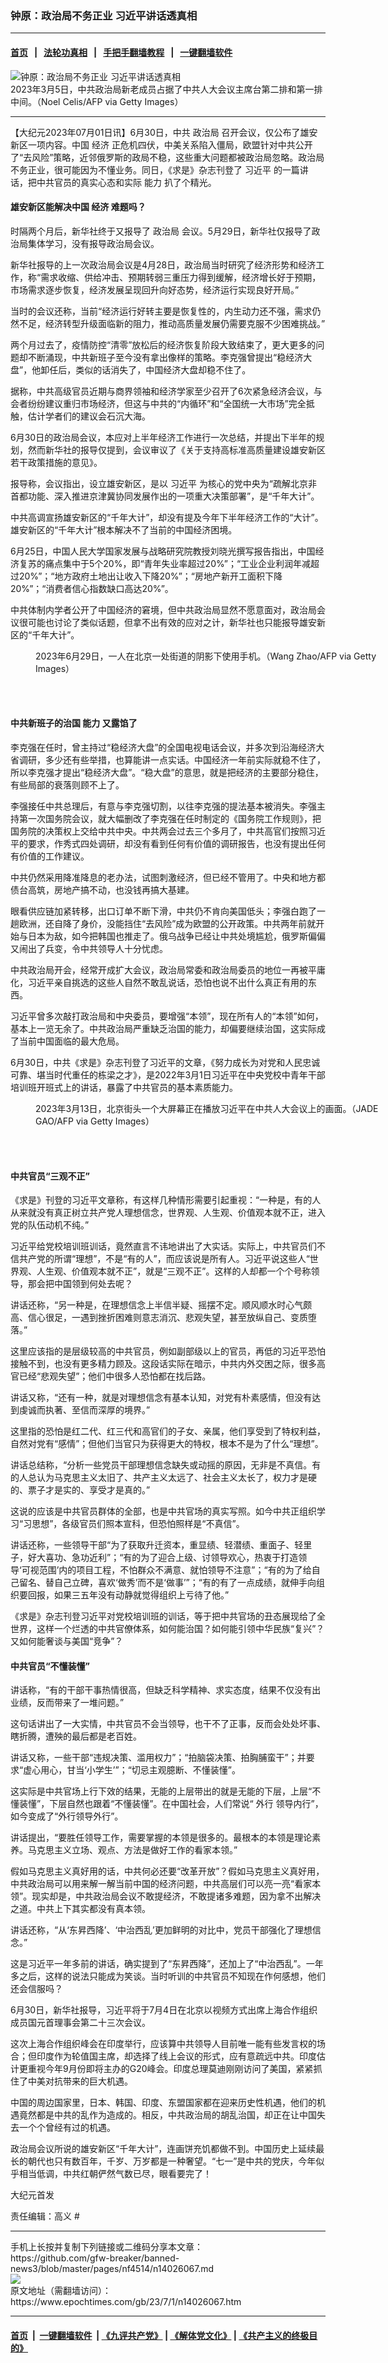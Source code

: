 ### 钟原：政治局不务正业 习近平讲话透真相
------------------------

#### [首页](https://github.com/gfw-breaker/banned-news3/blob/master/README.md) &nbsp;&nbsp;|&nbsp;&nbsp; [法轮功真相](https://github.com/begood0513/basic/blob/master/README.md)  &nbsp;&nbsp;|&nbsp;&nbsp; [手把手翻墙教程](https://github.com/gfw-breaker/guides/wiki)  &nbsp;&nbsp;|&nbsp;&nbsp; [一键翻墙软件](https://github.com/gfw-breaker/nogfw/blob/master/README.md)  



<div><img alt="钟原：政治局不务正业 习近平讲话透真相" class="attachment-djy_600_400 size-djy_600_400 wp-post-image" src="https://i.epochtimes.com/assets/uploads/2023/03/id13947019-GettyImages-1247748522_light2-600x400.jpg"/>
<div class="caption">
 2023年3月5日，中共政治局新老成员占据了中共人大会议主席台第二排和第一排中间。（Noel Celis/AFP via Getty Images）
</div></div><hr/>


<div><p>
 【大纪元2023年07月01日讯】6月30日，中共
 <ok href="https://www.epochtimes.com/gb/tag/%E6%94%BF%E6%B2%BB%E5%B1%80.html">
  政治局
 </ok>
 召开会议，仅公布了雄安新区一项内容。中国
 <ok href="https://www.epochtimes.com/gb/tag/%E7%BB%8F%E6%B5%8E.html">
  经济
 </ok>
 正危机四伏，中美关系陷入僵局，欧盟针对中共公开了“去风险”策略，近邻俄罗斯的政局不稳，这些重大问题都被政治局忽略。政治局不务正业，很可能因为不懂业务。同日，《求是》杂志刊登了
 <ok href="https://www.epochtimes.com/gb/tag/%E4%B9%A0%E8%BF%91%E5%B9%B3.html">
  习近平
 </ok>
 的一篇讲话，把中共官员的真实心态和实际
 <ok href="https://www.epochtimes.com/gb/tag/%E8%83%BD%E5%8A%9B.html">
  能力
 </ok>
 扒了个精光。
</p>
<h4>
 雄安新区能解决中国
 <ok href="https://www.epochtimes.com/gb/tag/%E7%BB%8F%E6%B5%8E.html">
  经济
 </ok>
 难题吗？
</h4>
<p>
 时隔两个月后，新华社终于又报导了
 <ok href="https://www.epochtimes.com/gb/tag/%E6%94%BF%E6%B2%BB%E5%B1%80.html">
  政治局
 </ok>
 会议。5月29日，新华社仅报导了政治局集体学习，没有报导政治局会议。
</p>
<p>
 新华社报导的上一次政治局会议是4月28日，政治局当时研究了经济形势和经济工作，称“需求收缩、供给冲击、预期转弱三重压力得到缓解，经济增长好于预期，市场需求逐步恢复，经济发展呈现回升向好态势，经济运行实现良好开局。”
</p>
<p>
 当时的会议还称，当前“经济运行好转主要是恢复性的，内生动力还不强，需求仍然不足，经济转型升级面临新的阻力，推动高质量发展仍需要克服不少困难挑战。”
</p>
<p>
 两个月过去了，疫情防控“清零”放松后的经济恢复阶段大致结束了，更大更多的问题却不断涌现，中共新班子至今没有拿出像样的策略。李克强曾提出“稳经济大盘”，他卸任后，类似的话消失了，中国经济大盘却稳不住了。
</p>
<p>
 据称，中共高级官员近期与商界领袖和经济学家至少召开了6次紧急经济会议，与会者纷纷建议重归市场经济，但这与中共的“内循环”和“全国统一大市场”完全抵触，估计学者们的建议会石沉大海。
</p>
<p>
 6月30日的政治局会议，本应对上半年经济工作进行一次总结，并提出下半年的规划，然而新华社的报导仅提到，会议审议了《关于支持高标准高质量建设雄安新区若干政策措施的意见》。
</p>
<p>
 报导称，会议指出，设立雄安新区，是以
 <ok href="https://www.epochtimes.com/gb/tag/%E4%B9%A0%E8%BF%91%E5%B9%B3.html">
  习近平
 </ok>
 为核心的党中央为“疏解北京非首都功能、深入推进京津冀协同发展作出的一项重大决策部署”，是“千年大计”。
</p>
<p>
 中共高调宣扬雄安新区的“千年大计”，却没有提及今年下半年经济工作的“大计”。雄安新区的“千年大计”根本解决不了当前的中国经济困境。
</p>
<p>
 6月25日，中国人民大学国家发展与战略研究院教授刘晓光撰写报告指出，中国经济复苏的痛点集中于5个20%，即“青年失业率超过20%”；“工业企业利润年减超过20%”；“地方政府土地出让收入下降20%”；“房地产新开工面积下降20%”；“消费者信心指数缺口高达20%”。
</p>
<p>
 中共体制内学者公开了中国经济的窘境，但中共政治局显然不愿意面对，政治局会议很可能也讨论了类似话题，但拿不出有效的应对之计，新华社也只能报导雄安新区的“千年大计”。
</p>
<figure aria-describedby="caption-attachment-14026070" class="wp-caption aligncenter" id="attachment_14026070" style="width: 600px">
 <ok href="https://i.epochtimes.com/assets/uploads/2023/07/id14026070-GettyImages-1263184539.jpg" target="_blank">
  <img alt="" class="size-large wp-image-14026070" src="https://i.epochtimes.com/assets/uploads/2023/07/id14026070-GettyImages-1263184539-600x399.jpg"/>
 </ok>
 <br/><figcaption class="wp-caption-text" id="caption-attachment-14026070">
  2023年6月29日，一人在北京一处街道的阴影下使用手机。（Wang Zhao/AFP via Getty Images）
 </figcaption><br/>
</figure><br/>
<h4>
 中共新班子的治国
 <ok href="https://www.epochtimes.com/gb/tag/%E8%83%BD%E5%8A%9B.html">
  能力
 </ok>
 又露馅了
</h4>
<p>
 李克强在任时，曾主持过“稳经济大盘”的全国电视电话会议，并多次到沿海经济大省调研，多少还有些举措，也算能讲一点实话。中国经济一年前实际就稳不住了，所以李克强才提出“稳经济大盘”。“稳大盘”的意思，就是把经济的主要部分稳住，有些局部的衰落则顾不上了。
</p>
<p>
 李强接任中共总理后，有意与李克强切割，以往李克强的提法基本被消失。李强主持第一次国务院会议，就大幅删改了李克强在任时制定的《国务院工作规则》，把国务院的决策权上交给中共中央。中共两会过去三个多月了，中共高官们按照习近平的要求，作秀式四处调研，却没有看到任何有价值的调研报告，也没有提出任何有价值的工作建议。
</p>
<p>
 中共仍然采用降准降息的老办法，试图刺激经济，但已经不管用了。中央和地方都债台高筑，房地产搞不动，也没钱再搞大基建。
</p>
<p>
 眼看供应链加紧转移，出口订单不断下滑，中共仍不肯向美国低头；李强白跑了一趟欧洲，还自降了身价，没能挡住“去风险”成为欧盟的公开政策。中共两年前就开始与日本为敌，如今把韩国也推走了。俄乌战争已经让中共处境尴尬，俄罗斯偏偏又闹出了兵变，令中共领导人十分忧虑。
</p>
<p>
 中共政治局开会，经常开成扩大会议，政治局常委和政治局委员的地位一再被平庸化，习近平亲自挑选的这些人自然不敢乱说话，恐怕也说不出什么真正有用的东西。
</p>
<p>
 习近平曾多次敲打政治局和中央委员，要增强“本领”，现在所有人的“本领”如何，基本上一览无余了。中共政治局严重缺乏治国的能力，却偏要继续治国，这实际成了当前中国面临的最大危局。
</p>
<p>
 6月30日，中共《求是》杂志刊登了习近平的文章，《努力成长为对党和人民忠诚可靠、堪当时代重任的栋梁之才》，是2022年3月1日习近平在中央党校中青年干部培训班开班式上的讲话，暴露了中共官员的基本素质能力。
</p>
<figure aria-describedby="caption-attachment-13989348" class="wp-caption aligncenter" id="attachment_13989348" style="width: 600px">
 <ok href="https://i.epochtimes.com/assets/uploads/2023/05/id13989348-GettyImages-1248114344_light.jpg" target="_blank">
  <img alt="" class="size-large wp-image-13989348" src="https://i.epochtimes.com/assets/uploads/2023/05/id13989348-GettyImages-1248114344_light-600x399.jpg"/>
 </ok>
 <br/><figcaption class="wp-caption-text" id="caption-attachment-13989348">
  2023年3月13日，北京街头一个大屏幕正在播放习近平在中共人大会议上的画面。（JADE GAO/AFP via Getty Images）
 </figcaption><br/>
</figure><br/>
<h4>
 中共官员“三观不正”
</h4>
<p>
 《求是》刊登的习近平文章称，有这样几种情形需要引起重视：“一种是，有的人从来就没有真正树立共产党人理想信念，世界观、人生观、价值观本就不正，进入党的队伍动机不纯。”
</p>
<p>
 习近平给党校培训班训话，竟然直言不讳地讲出了大实话。实际上，中共官员们不信共产党的所谓“理想”，不是“有的人”，而应该说是所有人。习近平说这些人“世界观、人生观、价值观本就不正”，就是“三观不正”。这样的人却都一个个号称领导，那会把中国领到何处去呢？
</p>
<p>
 讲话还称，“另一种是，在理想信念上半信半疑、摇摆不定。顺风顺水时心气颇高、信心很足，一遇到挫折困难则意志消沉、悲观失望，甚至放纵自己、变质堕落。”
</p>
<p>
 这里应该指的是层级较高的中共官员，例如副部级以上的官员，再低的习近平恐怕接触不到，也没有更多精力顾及。这段话实际在暗示，中共内外交困之际，很多高官已经“悲观失望”；他们中很多人恐怕都在找后路。
</p>
<p>
 讲话又称，“还有一种，就是对理想信念有基本认知，对党有朴素感情，但没有达到虔诚而执著、至信而深厚的境界。”
</p>
<p>
 这里指的恐怕是红二代、红三代和高官们的子女、亲属，他们享受到了特权利益，自然对党有“感情”；但他们当官只为获得更大的特权，根本不是为了什么“理想”。
</p>
<p>
 讲话总结称，“分析一些党员干部理想信念缺失或动摇的原因，无非是不真信。有的人总认为马克思主义太旧了、共产主义太远了、社会主义太长了，权力才是硬的、票子才是实的、享受才是真的。”
</p>
<p>
 这说的应该是中共官员群体的全部，也是中共官场的真实写照。如今中共正组织学习“习思想”，各级官员们照本宣科，但恐怕照样是“不真信”。
</p>
<p>
 讲话还称，一些领导干部“为了获取升迁资本，重显绩、轻潜绩、重面子、轻里子，好大喜功、急功近利”；“有的为了迎合上级、讨领导欢心，热衷于打造领导‘可视范围’内的项目工程，不怕群众不满意、就怕领导不注意”；“有的为了给自己留名、替自己立碑，喜欢‘做秀’而不是‘做事’”；“有的有了一点成绩，就伸手向组织要回报，如果三五年没有动静就觉得组织上亏待了他。”
</p>
<p>
 《求是》杂志刊登习近平对党校培训班的训话，等于把中共官场的丑态展现给了全世界，这样一个烂透的中共官僚体系，如何能治国？如何能引领中华民族“复兴”？又如何能奢谈与美国“竞争”？
</p>
<h4>
 中共官员“不懂装懂”
</h4>
<p>
 讲话称，“有的干部干事热情很高，但缺乏科学精神、求实态度，结果不仅没有出业绩，反而带来了一堆问题。”
</p>
<p>
 这句话讲出了一大实情，中共官员不会当领导，也干不了正事，反而会处处坏事、瞎折腾，遭殃的最后都是老百姓。
</p>
<p>
 讲话又称，一些干部“违规决策、滥用权力”；“拍脑袋决策、拍胸脯蛮干”；并要求“虚心用心，甘当‘小学生’”；“切忌主观臆断、不懂装懂”。
</p>
<p>
 这实际是中共官场上行下效的结果，无能的上层带出的就是无能的下层，上层“不懂装懂”，下层自然也跟着“不懂装懂”。在中国社会，人们常说“
 <ok href="https://www.epochtimes.com/gb/tag/%E5%A4%96%E8%A1%8C.html">
  外行
 </ok>
 领导内行”，如今变成了“外行领导外行”。
</p>
<p>
 讲话提出，“要胜任领导工作，需要掌握的本领是很多的。最根本的本领是理论素养。马克思主义立场、观点、方法是做好工作的看家本领。”
</p>
<p>
 假如马克思主义真好用的话，中共何必还要“改革开放”？假如马克思主义真好用，中共政治局可以用来解一解当前中国的经济问题，中共高层们可以亮一亮“看家本领”。现实却是，中共政治局会议不敢提经济，不敢提诸多难题，因为拿不出解决之道。中共上下其实都没有真本领。
</p>
<p>
 讲话还称，“从‘东昇西降’、‘中治西乱’更加鲜明的对比中，党员干部强化了理想信念。”
</p>
<p>
 这是习近平一年多前的讲话，确实提到了“东昇西降”，还加上了“中治西乱”。一年多之后，这样的说法只能成为笑谈。当时听训的中共官员不知现在作何感想，他们还会信服吗？
</p>
<p>
 6月30日，新华社报导，习近平将于7月4日在北京以视频方式出席上海合作组织成员国元首理事会第二十三次会议。
</p>
<p>
 这次上海合作组织峰会在印度举行，应该算中共领导人目前唯一能有些发言权的场合；但印度作为轮值国主席，却选择了线上会议的形式，应有意疏远中共。印度估计更重视今年9月份即将主办的G20峰会。印度总理莫迪刚刚访问了美国，紧紧抓住了中美对抗带来的巨大机遇。
</p>
<p>
 中国的周边国家里，日本、韩国、印度、东盟国家都在迎来历史性机遇，他们的机遇竟然都是中共的乱作为造成的。相反，中共政治局的胡乱治国，却正在让中国失去一个个曾经有过的机遇。
</p>
<p>
 政治局会议所说的雄安新区“千年大计”，连画饼充饥都做不到。中国历史上延续最长的朝代也只有数百年，千岁、万岁都是一种奢望。“七一”是中共的党庆，今年似乎相当低调，中共红朝俨然气数已尽，眼看要完了！
</p>
<p>
 大纪元首发
</p>
<p>
 责任编辑：高义 #
</p>
</div>
<hr/>
手机上长按并复制下列链接或二维码分享本文章：<br/>
https://github.com/gfw-breaker/banned-news3/blob/master/pages/nf4514/n14026067.md <br/>
<a href='https://github.com/gfw-breaker/banned-news3/blob/master/pages/nf4514/n14026067.md'><img src='https://github.com/gfw-breaker/banned-news3/blob/master/pages/nf4514/n14026067.md.png'/></a> <br/>
原文地址（需翻墙访问）：https://www.epochtimes.com/gb/23/7/1/n14026067.htm


------------------------
#### [首页](https://github.com/gfw-breaker/banned-news3/blob/master/README.md) &nbsp;|&nbsp; [一键翻墙软件](https://github.com/gfw-breaker/nogfw/blob/master/README.md) &nbsp;| [《九评共产党》](https://github.com/gfw-breaker/9ping.md/blob/master/README.md#九评之一评共产党是什么) | [《解体党文化》](https://github.com/gfw-breaker/jtdwh.md/blob/master/README.md) | [《共产主义的终极目的》](https://github.com/gfw-breaker/gczydzjmd.md/blob/master/README.md)


<img src='http://gfw-breaker.win/banned-news3/pages/nf4514/n14026067.md' width='0px' height='0px'/>